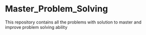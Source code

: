# Master_Problem_Solving
This repository contains all the problems with solution to master and improve problem solving ability
